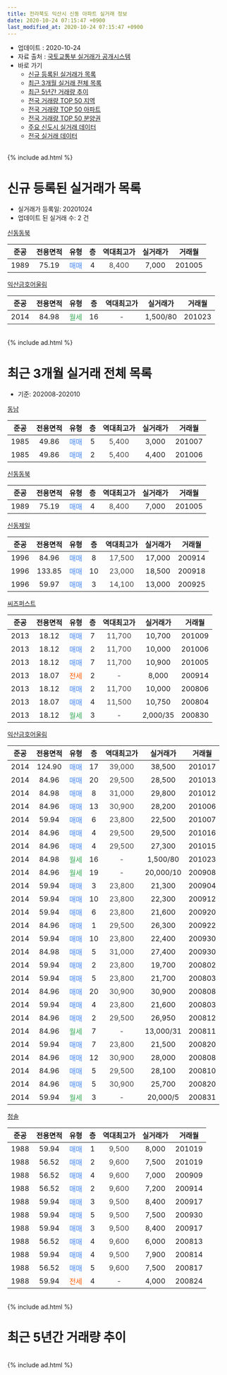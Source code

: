 ```yaml
---
title: 전라북도 익산시 신동 아파트 실거래 정보
date: 2020-10-24 07:15:47 +0900
last_modified_at: 2020-10-24 07:15:47 +0900
---
```


* 업데이트 : 2020-10-24
* 자료 출처 : [국토교통부 실거래가 공개시스템](http://rt.molit.go.kr)
* 바로 가기
    * [신규 등록된 실거래가 목록](#신규-등록된-실거래가-목록)
    * [최근 3개월 실거래 전체 목록](#최근-3개월-실거래-전체-목록)
    * [최근 5년간 거래량 추이](#최근-5년간-거래량-추이)
    * [전국 거래량 TOP 50 지역](https://inasie.github.io/apt-trade-info/최근-3개월-전국에서-가장-거래가-많이-발생한-지역)
    * [전국 거래량 TOP 50 아파트](https://inasie.github.io/apt-trade-info/최근-3개월-전국에서-가장-거래가-많이-발생한-아파트)
    * [전국 거래량 TOP 50 분양권](https://inasie.github.io/apt-trade-info/최근-3개월-전국에서-가장-거래가-많이-발생한-분양권)
    * [주요 신도시 실거래 데이터](https://inasie.github.io/apt-trade-info/주요-신도시)
    * [전국 실거래 데이터](https://inasie.github.io/apt-trade-info/전국)
<br>
{% include ad.html %}
<br>

# 신규 등록된 실거래가 목록
* 실거래가 등록일: 20201024
* 업데이트 된 실거래 수: 2 건


[신동동북](https://search.naver.com/search.naver?query=%EC%A0%84%EB%9D%BC%EB%B6%81%EB%8F%84+%EC%9D%B5%EC%82%B0%EC%8B%9C+%EC%8B%A0%EB%8F%99+%EC%8B%A0%EB%8F%99%EB%8F%99%EB%B6%81)

|준공|전용면적|유형|층|역대최고가|실거래가|거래월|
|:---:|:---:|:---:|:---:|:---:|:---:|:---:|
|1989|75.19|<span style="color:#4285f3">매매</span>|4|<span style="color:#444444">8,400</span>|7,000|201005|

[익산금호어울림](https://search.naver.com/search.naver?query=%EC%A0%84%EB%9D%BC%EB%B6%81%EB%8F%84+%EC%9D%B5%EC%82%B0%EC%8B%9C+%EC%8B%A0%EB%8F%99+%EC%9D%B5%EC%82%B0%EA%B8%88%ED%98%B8%EC%96%B4%EC%9A%B8%EB%A6%BC)

|준공|전용면적|유형|층|역대최고가|실거래가|거래월|
|:---:|:---:|:---:|:---:|:---:|:---:|:---:|
|2014|84.98|<span style="color:#34a853">월세</span>|16|<span style="color:#444444">-</span>|1,500/80|201023|


<br>
{% include ad.html %}
<br>

# 최근 3개월 실거래 전체 목록
* 기준: 202008-202010


[동남](https://search.naver.com/search.naver?query=%EC%A0%84%EB%9D%BC%EB%B6%81%EB%8F%84+%EC%9D%B5%EC%82%B0%EC%8B%9C+%EC%8B%A0%EB%8F%99+%EB%8F%99%EB%82%A8)

|준공|전용면적|유형|층|역대최고가|실거래가|거래월|
|:---:|:---:|:---:|:---:|:---:|:---:|:---:|
|1985|49.86|<span style="color:#4285f3">매매</span>|5|<span style="color:#444444">5,400</span>|3,000|201007|
|1985|49.86|<span style="color:#4285f3">매매</span>|2|<span style="color:#444444">5,400</span>|4,400|201006|

[신동동북](https://search.naver.com/search.naver?query=%EC%A0%84%EB%9D%BC%EB%B6%81%EB%8F%84+%EC%9D%B5%EC%82%B0%EC%8B%9C+%EC%8B%A0%EB%8F%99+%EC%8B%A0%EB%8F%99%EB%8F%99%EB%B6%81)

|준공|전용면적|유형|층|역대최고가|실거래가|거래월|
|:---:|:---:|:---:|:---:|:---:|:---:|:---:|
|1989|75.19|<span style="color:#4285f3">매매</span>|4|<span style="color:#444444">8,400</span>|7,000|201005|

[신동제일](https://search.naver.com/search.naver?query=%EC%A0%84%EB%9D%BC%EB%B6%81%EB%8F%84+%EC%9D%B5%EC%82%B0%EC%8B%9C+%EC%8B%A0%EB%8F%99+%EC%8B%A0%EB%8F%99%EC%A0%9C%EC%9D%BC)

|준공|전용면적|유형|층|역대최고가|실거래가|거래월|
|:---:|:---:|:---:|:---:|:---:|:---:|:---:|
|1996|84.96|<span style="color:#4285f3">매매</span>|8|<span style="color:#444444">17,500</span>|17,000|200914|
|1996|133.85|<span style="color:#4285f3">매매</span>|10|<span style="color:#444444">23,000</span>|18,500|200918|
|1996|59.97|<span style="color:#4285f3">매매</span>|3|<span style="color:#444444">14,100</span>|13,000|200925|

[씨즈퍼스트](https://search.naver.com/search.naver?query=%EC%A0%84%EB%9D%BC%EB%B6%81%EB%8F%84+%EC%9D%B5%EC%82%B0%EC%8B%9C+%EC%8B%A0%EB%8F%99+%EC%94%A8%EC%A6%88%ED%8D%BC%EC%8A%A4%ED%8A%B8)

|준공|전용면적|유형|층|역대최고가|실거래가|거래월|
|:---:|:---:|:---:|:---:|:---:|:---:|:---:|
|2013|18.12|<span style="color:#4285f3">매매</span>|7|<span style="color:#444444">11,700</span>|10,700|201009|
|2013|18.12|<span style="color:#4285f3">매매</span>|2|<span style="color:#444444">11,700</span>|10,000|201006|
|2013|18.12|<span style="color:#4285f3">매매</span>|7|<span style="color:#444444">11,700</span>|10,900|201005|
|2013|18.07|<span style="color:#ff5a00">전세</span>|2|<span style="color:#444444">-</span>|8,000|200914|
|2013|18.12|<span style="color:#4285f3">매매</span>|2|<span style="color:#444444">11,700</span>|10,000|200806|
|2013|18.07|<span style="color:#4285f3">매매</span>|4|<span style="color:#444444">11,500</span>|10,750|200804|
|2013|18.12|<span style="color:#34a853">월세</span>|3|<span style="color:#444444">-</span>|2,000/35|200830|

[익산금호어울림](https://search.naver.com/search.naver?query=%EC%A0%84%EB%9D%BC%EB%B6%81%EB%8F%84+%EC%9D%B5%EC%82%B0%EC%8B%9C+%EC%8B%A0%EB%8F%99+%EC%9D%B5%EC%82%B0%EA%B8%88%ED%98%B8%EC%96%B4%EC%9A%B8%EB%A6%BC)

|준공|전용면적|유형|층|역대최고가|실거래가|거래월|
|:---:|:---:|:---:|:---:|:---:|:---:|:---:|
|2014|124.90|<span style="color:#4285f3">매매</span>|17|<span style="color:#444444">39,000</span>|38,500|201017|
|2014|84.96|<span style="color:#4285f3">매매</span>|20|<span style="color:#444444">29,500</span>|28,500|201013|
|2014|84.98|<span style="color:#4285f3">매매</span>|8|<span style="color:#444444">31,000</span>|29,800|201012|
|2014|84.96|<span style="color:#4285f3">매매</span>|13|<span style="color:#444444">30,900</span>|28,200|201006|
|2014|59.94|<span style="color:#4285f3">매매</span>|6|<span style="color:#444444">23,800</span>|22,500|201007|
|2014|84.96|<span style="color:#4285f3">매매</span>|4|<span style="color:#444444">29,500</span>|29,500|201016|
|2014|84.96|<span style="color:#4285f3">매매</span>|4|<span style="color:#444444">29,500</span>|27,300|201015|
|2014|84.98|<span style="color:#34a853">월세</span>|16|<span style="color:#444444">-</span>|1,500/80|201023|
|2014|84.96|<span style="color:#34a853">월세</span>|19|<span style="color:#444444">-</span>|20,000/10|200908|
|2014|59.94|<span style="color:#4285f3">매매</span>|3|<span style="color:#444444">23,800</span>|21,300|200904|
|2014|59.94|<span style="color:#4285f3">매매</span>|10|<span style="color:#444444">23,800</span>|22,300|200912|
|2014|59.94|<span style="color:#4285f3">매매</span>|6|<span style="color:#444444">23,800</span>|21,600|200920|
|2014|84.96|<span style="color:#4285f3">매매</span>|1|<span style="color:#444444">29,500</span>|26,300|200922|
|2014|59.94|<span style="color:#4285f3">매매</span>|10|<span style="color:#444444">23,800</span>|22,400|200930|
|2014|84.98|<span style="color:#4285f3">매매</span>|5|<span style="color:#444444">31,000</span>|27,400|200930|
|2014|59.94|<span style="color:#4285f3">매매</span>|2|<span style="color:#444444">23,800</span>|19,700|200802|
|2014|59.94|<span style="color:#4285f3">매매</span>|5|<span style="color:#444444">23,800</span>|21,700|200803|
|2014|84.96|<span style="color:#4285f3">매매</span>|20|<span style="color:#444444">30,900</span>|30,900|200808|
|2014|59.94|<span style="color:#4285f3">매매</span>|4|<span style="color:#444444">23,800</span>|21,600|200803|
|2014|84.96|<span style="color:#4285f3">매매</span>|2|<span style="color:#444444">29,500</span>|26,950|200812|
|2014|84.96|<span style="color:#34a853">월세</span>|7|<span style="color:#444444">-</span>|13,000/31|200811|
|2014|59.94|<span style="color:#4285f3">매매</span>|7|<span style="color:#444444">23,800</span>|21,500|200820|
|2014|84.96|<span style="color:#4285f3">매매</span>|12|<span style="color:#444444">30,900</span>|28,000|200808|
|2014|84.96|<span style="color:#4285f3">매매</span>|5|<span style="color:#444444">29,500</span>|28,100|200810|
|2014|84.96|<span style="color:#4285f3">매매</span>|5|<span style="color:#444444">30,900</span>|25,700|200820|
|2014|59.94|<span style="color:#34a853">월세</span>|3|<span style="color:#444444">-</span>|20,000/5|200831|

[청솔](https://search.naver.com/search.naver?query=%EC%A0%84%EB%9D%BC%EB%B6%81%EB%8F%84+%EC%9D%B5%EC%82%B0%EC%8B%9C+%EC%8B%A0%EB%8F%99+%EC%B2%AD%EC%86%94)

|준공|전용면적|유형|층|역대최고가|실거래가|거래월|
|:---:|:---:|:---:|:---:|:---:|:---:|:---:|
|1988|59.94|<span style="color:#4285f3">매매</span>|1|<span style="color:#444444">9,500</span>|8,000|201019|
|1988|56.52|<span style="color:#4285f3">매매</span>|2|<span style="color:#444444">9,600</span>|7,500|201019|
|1988|56.52|<span style="color:#4285f3">매매</span>|4|<span style="color:#444444">9,600</span>|7,000|200909|
|1988|56.52|<span style="color:#4285f3">매매</span>|2|<span style="color:#444444">9,600</span>|7,200|200914|
|1988|59.94|<span style="color:#4285f3">매매</span>|3|<span style="color:#444444">9,500</span>|8,400|200917|
|1988|59.94|<span style="color:#4285f3">매매</span>|5|<span style="color:#444444">9,500</span>|7,500|200930|
|1988|59.94|<span style="color:#4285f3">매매</span>|3|<span style="color:#444444">9,500</span>|8,400|200917|
|1988|56.52|<span style="color:#4285f3">매매</span>|4|<span style="color:#444444">9,600</span>|6,000|200813|
|1988|59.94|<span style="color:#4285f3">매매</span>|4|<span style="color:#444444">9,500</span>|7,900|200814|
|1988|56.52|<span style="color:#4285f3">매매</span>|5|<span style="color:#444444">9,600</span>|7,500|200817|
|1988|59.94|<span style="color:#ff5a00">전세</span>|4|<span style="color:#444444">-</span>|4,000|200824|


<br>
{% include ad.html %}
<br>

# 최근 5년간 거래량 추이


<div style="width:100%;">
    <canvas id="deal_progress" height="200"></canvas>
</div>

<script>
new Chart(document.getElementById("deal_progress"), {
    type: 'line',
    data: {
        labels: ['201510','201511','201512','201601','201602','201603','201604','201605','201606','201607','201608','201609','201610','201611','201612','201701','201702','201703','201704','201705','201706','201707','201708','201709','201710','201711','201712','201801','201802','201803','201804','201805','201806','201807','201808','201809','201810','201811','201812','201901','201902','201903','201904','201905','201906','201907','201908','201909','201910','201911','201912','202001','202002','202003','202004','202005','202006','202007','202008','202009','202010'],
        datasets: [{
            label: '매매',
            pointRadius: 1,
            data: [9, 8, 11, 9, 8, 11, 8, 11, 11, 16, 24, 25, 26, 14, 19, 15, 20, 12, 13, 14, 10, 9, 12, 10, 5, 3, 10, 10, 15, 8, 6, 10, 7, 2, 8, 9, 12, 12, 8, 8, 14, 4, 10, 7, 10, 8, 13, 7, 10, 15, 22, 10, 16, 7, 10, 10, 13, 10, 14, 14, 15],
            borderColor: "rgba(255, 201, 14, 1)",
            backgroundColor: "rgba(255, 201, 14, 0.5)",
            fill: false,
            lineTension: 0
        },{
            label: '전월세',
            pointRadius: 1,
            data: [1, 5, 1, 4, 4, 2, 0, 2, 6, 5, 6, 10, 8, 6, 5, 5, 9, 4, 5, 4, 2, 4, 4, 5, 5, 4, 3, 4, 6, 3, 3, 6, 4, 3, 4, 5, 3, 6, 8, 9, 8, 9, 8, 4, 7, 0, 1, 2, 3, 3, 3, 7, 7, 6, 5, 3, 2, 2, 4, 2, 1],
            borderColor: "rgba(0, 141, 185, 1)",
            backgroundColor: "rgba(0, 141, 185, 0.5)",
            fill: false,
            lineTension: 0
        }
        ]
    },
    options: {
        responsive: true,
        title: {
            display: false
        },
        tooltips: {
            mode: 'index',
            intersect: false
        },
        hover: {
            mode: 'nearest',
            intersect: true
        },
        scales: {
            xAxes: [{
                display: true,
                scaleLabel: {
                    display: true,
                    labelString: '년/월'
                }
            }],
            yAxes: [{
                display: true,
                ticks: {
                    suggestedMin: 0,
                },
                scaleLabel: {
                    display: true,
                    labelString: '실거래 수'
                }
            }]
        }
    }
});

</script>


<br>
{% include ad.html %}
<br>

